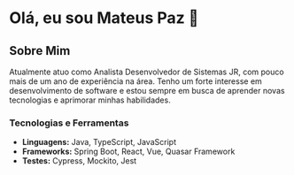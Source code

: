 # Olá, eu sou Mateus Paz 👋

## Sobre Mim

Atualmente atuo como Analista Desenvolvedor de Sistemas JR, com pouco mais de um ano de experiência na área. Tenho um forte interesse em desenvolvimento de software e estou sempre em busca de aprender novas tecnologias e aprimorar minhas habilidades.

### Tecnologias e Ferramentas

- **Linguagens:** Java, TypeScript, JavaScript
- **Frameworks:** Spring Boot, React, Vue, Quasar Framework
- **Testes:** Cypress, Mockito, Jest
